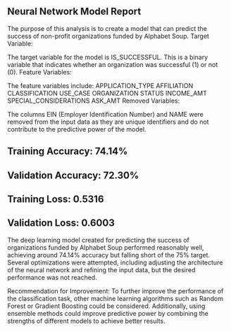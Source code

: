 ## Neural Network Model Report
The purpose of this analysis is to create a model that can predict the success of non-profit organizations funded by Alphabet Soup.
Target Variable:

The target variable for the model is IS_SUCCESSFUL. This is a binary variable that indicates whether an organization was successful (1) or not (0).
Feature Variables:

The feature variables include:
APPLICATION_TYPE
AFFILIATION
CLASSIFICATION
USE_CASE
ORGANIZATION
STATUS
INCOME_AMT
SPECIAL_CONSIDERATIONS
ASK_AMT
Removed Variables:

The columns EIN (Employer Identification Number) and NAME were removed from the input data as they are unique identifiers and do not contribute to the predictive power of the model.

## Training Accuracy: 74.14%
## Validation Accuracy: 72.30%
## Training Loss: 0.5316
## Validation Loss: 0.6003

The deep learning model created for predicting the success of organizations funded by Alphabet Soup performed reasonably well, achieving around 74.14% accuracy but falling short of the 75% target. 
Several optimizations were attempted, including adjusting the architecture of the neural network and refining the input data, but the desired performance was not reached.

Recommendation for Improvement:
To further improve the performance of the classification task, other machine learning algorithms such as Random Forest or Gradient Boosting could be considered. Additionally, using ensemble methods could 
improve predictive power by combining the strengths of different models to achieve better results.

